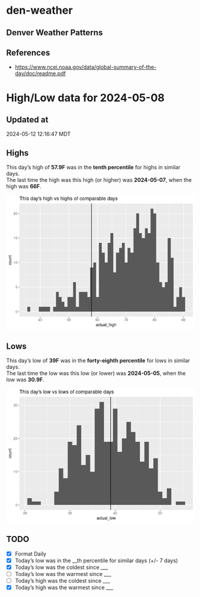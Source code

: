 # den-weather


## Denver Weather Patterns

## References

- <https://www.ncei.noaa.gov/data/global-summary-of-the-day/doc/readme.pdf>

# High/Low data for 2024-05-08

## Updated at

2024-05-12 12:16:47 MDT

## Highs

This day’s high of **57.9F** was in the **tenth percentile** for highs
in similar days.  
The last time the high was this high (or higher) was **2024-05-07**,
when the high was **66F**.

![](readme_files/figure-commonmark/unnamed-chunk-4-1.png)

## Lows

This day’s low of **39F** was in the **forty-eighth percentile** for
lows in similar days.  
The last time the low was this low (or lower) was **2024-05-05**, when
the low was **30.9F**.

![](readme_files/figure-commonmark/unnamed-chunk-6-1.png)

## TODO

- [x] Format Daily
- [x] Today’s low was in the \_\_th percentile for similar days (+/- 7
  days)
- [x] Today’s low was the coldest since \_\_\_
- [ ] Today’s low was the warmest since \_\_\_
- [ ] Today’s high was the coldest since \_\_\_
- [x] Today’s high was the warmest since \_\_\_
